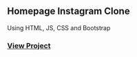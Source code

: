 ## Homepage Instagram Clone
Using HTML, JS, CSS and Bootstrap  
### [View Project](https://lordshenk.github.io/insta-clone/)
